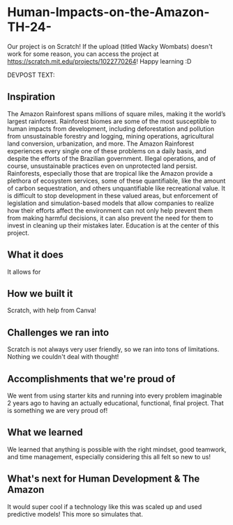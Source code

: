 # Human-Impacts-on-the-Amazon-TH-24-

Our project is on Scratch! If the upload (titled Wacky Wombats) doesn't work for some reason, you can access the project at https://scratch.mit.edu/projects/1022770264! Happy learning :D

DEVPOST TEXT:
## Inspiration
The Amazon Rainforest spans millions of square miles, making it the world’s largest rainforest. Rainforest biomes are some of the most susceptible to human impacts from development, including deforestation and pollution from unsustainable forestry and logging, mining operations, agricultural land conversion, urbanization, and more. The Amazon Rainforest experiences every single one of these problems on a daily basis, and despite the efforts of the Brazilian government. Illegal operations, and of course, unsustainable practices even on unprotected land persist. Rainforests, especially those that are tropical like the Amazon provide a plethora of ecosystem services, some of these quantifiable, like the amount of carbon sequestration, and others unquantifiable like recreational value. It is difficult to stop development in these valued areas, but enforcement of legislation and simulation-based models that allow companies to realize how their efforts affect the environment can not only help prevent them from making harmful decisions, it can also prevent the need for them to invest in cleaning up their mistakes later. Education is at the center of this project.
## What it does
It allows for 
## How we built it
Scratch, with help from Canva!
## Challenges we ran into
Scratch is not always very user friendly, so we ran into tons of limitations. Nothing we couldn't deal with thought!
## Accomplishments that we're proud of
We went from using starter kits and running into every problem imaginable 2 years ago to having an actually educational, functional, final project. That is something we are very proud of!
## What we learned
We learned that anything is possible with the right mindset, good teamwork, and time management, especially considering this all felt so new to us!
## What's next for Human Development & The Amazon
It would super cool if a technology like this was scaled up and used predictive models! This more so simulates that.
